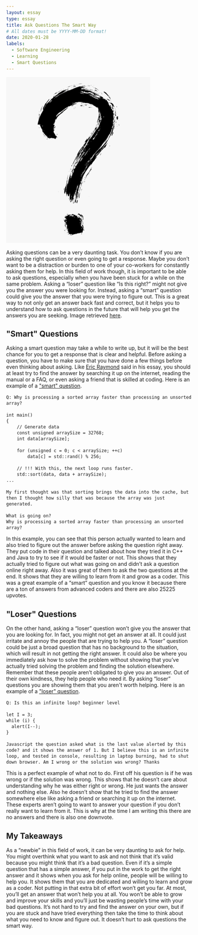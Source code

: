 ```yaml
---
layout: essay
type: essay
title: Ask Questions The Smart Way
# All dates must be YYYY-MM-DD format!
date: 2020-01-28
labels:
  - Software Engineering 
  - Learning
  - Smart Questions
---
```


<img class="ui medium right floated rounded image" src="../images/huh.png">

Asking questions can be a very daunting task. You don’t know if you are asking the right question or even going to get a response. Maybe you don’t want to be a distraction or burden to one of your co-workers for constantly asking them for help. In this field of work though, it is important to be able to ask questions, especially when you have been stuck for a while on the same problem. Asking a “loser” question like “Is this right?” might not give you the answer you were looking for. Instead, asking a “smart” question could give you the answer that you were trying to figure out. This is a great way to not only get an answer back fast and correct, but it helps you to understand how to ask questions in the future that will help you get the answers you are seeking. Image retrieved [here](https://www.kindpng.com/imgv/hxhJxhm_ink-question-mark-zen-ish-calligraphy-hd-png/).

## "Smart" Questions
Asking a smart question may take a while to write up, but it will be the best chance for you to get a response that is clear and helpful. Before asking a question, you have to make sure that you have done a few things before even thinking about asking. Like [Eric Raymond](http://www.catb.org/esr/faqs/smart-questions.html) said in his essay, you should at least try to find the answer by searching it up on the internet, reading the manual or a FAQ, or even asking a friend that is skilled at coding. Here is an example of a ["smart" question](https://stackoverflow.com/questions/11227809/why-is-processing-a-sorted-array-faster-than-processing-an-unsorted-array).

```
Q: Why is processing a sorted array faster than processing an unsorted array?

int main()
{
    // Generate data
    const unsigned arraySize = 32768;
    int data[arraySize];

    for (unsigned c = 0; c < arraySize; ++c)
        data[c] = std::rand() % 256;

    // !!! With this, the next loop runs faster.
    std::sort(data, data + arraySize);
...
    
My first thought was that sorting brings the data into the cache, but then I thought how silly that was because the array was just generated.

What is going on?
Why is processing a sorted array faster than processing an unsorted array?

```
In this example, you can see that this person actually wanted to learn and also tried to figure out the answer before asking the question right away. They put code in their question and talked about how they tried it in C++ and Java to try to see if it would be faster or not. This shows that they actually tried to figure out what was going on and didn’t ask a question online right away. Also it was great of them to ask the two questions at the end. It shows that they are willing to learn from it and grow as a coder. This was a great example of a “smart” question and you know it because there are a ton of answers from advanced coders and there are also 25225 upvotes.

## "Loser" Questions
On the other hand, asking a “loser” question won’t give you the answer that you are looking for. In fact, you might not get an answer at all. It could just irritate and annoy the people that are trying to help you. A “loser” question could be just a broad question that has no background to the situation, which will result in not getting the right answer. It could also be where you immediately ask how to solve the problem without showing that you’ve actually tried solving the problem and finding the solution elsewhere. Remember that these people aren’t obligated to give you an answer. Out of their own kindness, they help people who need it. By asking “loser” questions you are showing them that you aren't worth helping. Here is an example of a ["loser" question](https://stackoverflow.com/questions/65948921/is-this-an-infinite-loop-beginner-level).

```
Q: Is this an infinite loop? beginner level

let I = 3;
while (i) {
  alert(I--);
}

Javascript the question asked what is the last value alerted by this code? and it shows the answer of 1. But I believe this is an infinite loop, and tested in console, resulting in laptop burning, had to shut down browser. Am I wrong or the solution was wrong? Thanks
```
This is a perfect example of what not to do. First off his question is if he was wrong or if the solution was wrong. This shows that he doesn’t care about understanding why he was either right or wrong. He just wants the answer and nothing else. Also he doesn’t show that he tried to find the answer somewhere else like asking a friend or searching it up on the internet. These experts aren’t going to want to answer your question if you don’t really want to learn from it. This is why at the time I am writing this there are no answers and there is also one downvote. 

## My Takeaways 
As a “newbie” in this field of work, it can be very daunting to ask for help. You might overthink what you want to ask and not think that it’s valid because you might think that it’s a bad question. Even if it’s a simple question that has a simple answer, if you put in the work to get the right answer and it shows when you ask for help online, people will be willing to help you. It shows them that you are dedicated and willing to learn and grow as a coder. Not putting in that extra bit of effort won’t get you far. At most, you’ll get an answer that won’t help you at all. You won’t be able to grow and improve your skills and you’ll just be wasting people’s time with your bad questions. It’s not hard to try and find the answer on your own, but if you are stuck and have tried everything then take the time to think about what you need to know and figure out. It doesn’t hurt to ask questions the smart way.


